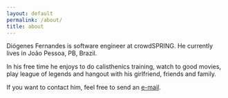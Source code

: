 ```yaml
---
layout: default
permalink: /about/
title: about
---
```


Diógenes Fernandes is software engineer at crowdSPRING. He currently lives in João Pessoa, PB, Brazil.

In his free time he enjoys to do calisthenics training, watch to good movies, play league of legends and hangout with his girlfriend, friends and family.

If you want to contact him, feel free to send an [e-mail](mailto:contact@diofeher.net).
